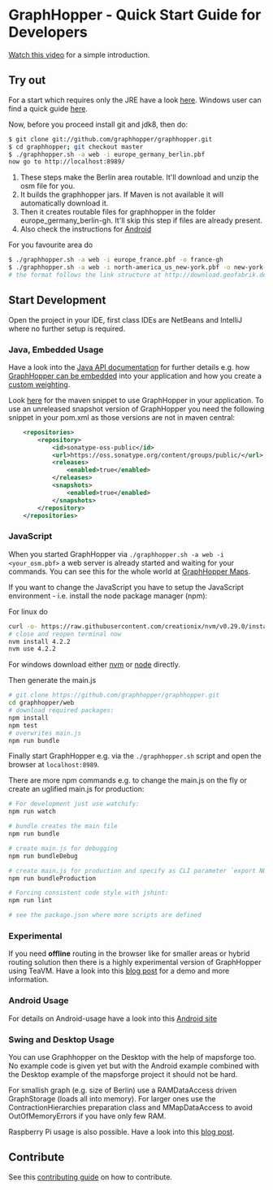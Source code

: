 # GraphHopper - Quick Start Guide for Developers

[Watch this video](https://www.youtube.com/watch?v=HBVe_E5j0TM) for a simple introduction.

## Try out

For a start which requires only the JRE have a look [here](../web/quickstart.md). 
Windows user can find a quick guide [here](./windows-setup.md). 

Now, before you proceed install git and jdk8, then do:

```bash
$ git clone git://github.com/graphhopper/graphhopper.git
$ cd graphhopper; git checkout master
$ ./graphhopper.sh -a web -i europe_germany_berlin.pbf
now go to http://localhost:8989/
```

  1. These steps make the Berlin area routable. It'll download and unzip the osm file for you.
  2. It builds the graphhopper jars. If Maven is not available it will automatically download it.
  3. Then it creates routable files for graphhopper in the folder europe_germany_berlin-gh. It'll skip this step if files are already present.
  4. Also check the instructions for [Android](../android/index.md)

For you favourite area do

```bash
$ ./graphhopper.sh -a web -i europe_france.pbf -o france-gh
$ ./graphhopper.sh -a web -i north-america_us_new-york.pbf -o new-york-gh
# the format follows the link structure at http://download.geofabrik.de
```

## Start Development

Open the project in your IDE, first class IDEs are NetBeans and IntelliJ where no further setup is required.

### Java, Embedded Usage

Have a look into the [Java API documentation](../index.md#developer) for further details e.g. how [GraphHopper can
be embedded](./routing.md) into your application and how you create a [custom weighting](./weighting.md).

Look [here](http://graphhopper.com/#community) for the maven snippet to use GraphHopper in your
application. To use an unreleased snapshot version of GraphHopper you need the following snippet in your pom.xml
as those versions are not in maven central:

```xml
    <repositories>
        <repository>
            <id>sonatype-oss-public</id>
            <url>https://oss.sonatype.org/content/groups/public/</url>
            <releases>
                <enabled>true</enabled>
            </releases>
            <snapshots>
                <enabled>true</enabled>
            </snapshots>
        </repository>
    </repositories>
```

### JavaScript

When you started GraphHopper via `./graphhopper.sh -a web -i <your_osm.pbf>` a web server is already
started and waiting for your commands. You can see this for the whole world at [GraphHopper Maps](https://graphhopper.com/maps/).

If you want to change the JavaScript you have to setup the JavaScript environment - 
i.e. install the node package manager (npm):

For linux do
```bash
curl -o- https://raw.githubusercontent.com/creationix/nvm/v0.29.0/install.sh | bash
# close and reopen terminal now
nvm install 4.2.2
nvm use 4.2.2
```

For windows download either [nvm](https://github.com/coreybutler/nvm-windows) or [node](https://nodejs.org/en/download/) directly.

Then generate the main.js
```bash
# git clone https://github.com/graphhopper/graphhopper.git
cd graphhopper/web
# download required packages:
npm install
npm test
# overwrites main.js
npm run bundle
```

Finally start GraphHopper e.g. via the `./graphhopper.sh` script and open the browser at `localhost:8989`.

There are more npm commands e.g. to change the main.js on the fly or create an uglified main.js for production:
```bash
# For development just use watchify:
npm run watch

# bundle creates the main file
npm run bundle

# create main.js for debugging
npm run bundleDebug

# create main.js for production and specify as CLI parameter `export NODE_ENV=development` which `options_*.js` should be selected
npm run bundleProduction

# Forcing consistent code style with jshint:
npm run lint

# see the package.json where more scripts are defined
```

### Experimental

If you need **offline** routing in the browser like for smaller areas or hybrid routing solution
then there is a highly experimental version of GraphHopper using TeaVM. 
Have a look into this [blog post](http://karussell.wordpress.com/2014/05/04/graphhopper-in-the-browser-teavm-makes-offline-routing-via-openstreetmap-possible-in-javascript/) 
for a demo and more information.

### Android Usage
 
For details on Android-usage have a look into this [Android site](../android/index.md)

### Swing and Desktop Usage

You can use Graphhopper on the Desktop with the help of mapsforge too. No example code is given yet 
but with the Android example combined with the Desktop example of the mapsforge project it should not be hard.

For smallish graph (e.g. size of Berlin) use a RAMDataAccess driven GraphStorage (loads all into memory).
For larger ones use the ContractionHierarchies preparation class and MMapDataAccess to avoid OutOfMemoryErrors if you have only few RAM. 

Raspberry Pi usage is also possible. Have a look into this [blog post](https://karussell.wordpress.com/2014/01/09/road-routing-on-raspberry-pi-with-graphhopper/).

## Contribute

See this [contributing guide](https://github.com/graphhopper/graphhopper/blob/master/.github/CONTRIBUTING.md) on how to contribute.
